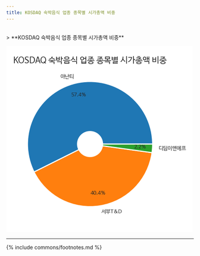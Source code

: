```yaml
---
title: KOSDAQ 숙박음식 업종 종목별 시가총액 비중
---
```

<br>
> **KOSDAQ 숙박음식 업종 종목별 시가총액 비중<a id="pie"></a>**

![294090](images/kosdaq_업종_숙박음식_종목.png)

---
{% include commons/footnotes.md %}
